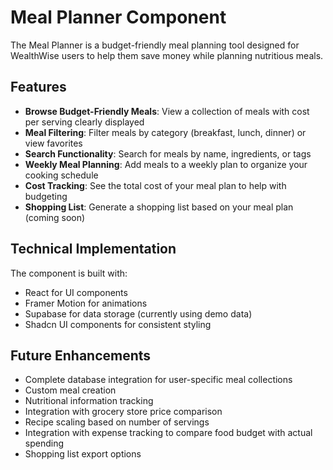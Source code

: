 # Meal Planner Component

The Meal Planner is a budget-friendly meal planning tool designed for WealthWise users to help them save money while planning nutritious meals.

## Features

- **Browse Budget-Friendly Meals**: View a collection of meals with cost per serving clearly displayed
- **Meal Filtering**: Filter meals by category (breakfast, lunch, dinner) or view favorites
- **Search Functionality**: Search for meals by name, ingredients, or tags
- **Weekly Meal Planning**: Add meals to a weekly plan to organize your cooking schedule
- **Cost Tracking**: See the total cost of your meal plan to help with budgeting
- **Shopping List**: Generate a shopping list based on your meal plan (coming soon)

## Technical Implementation

The component is built with:
- React for UI components
- Framer Motion for animations
- Supabase for data storage (currently using demo data)
- Shadcn UI components for consistent styling

## Future Enhancements

- Complete database integration for user-specific meal collections
- Custom meal creation
- Nutritional information tracking
- Integration with grocery store price comparison
- Recipe scaling based on number of servings
- Integration with expense tracking to compare food budget with actual spending
- Shopping list export options 